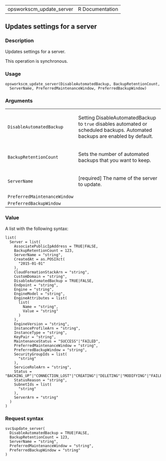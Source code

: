 <table style="width: 100%;">
<tbody>
<tr class="odd">
<td>opsworkscm_update_server</td>
<td style="text-align: right;">R Documentation</td>
</tr>
</tbody>
</table>

## Updates settings for a server

### Description

Updates settings for a server.

This operation is synchronous.

### Usage

    opsworkscm_update_server(DisableAutomatedBackup, BackupRetentionCount,
      ServerName, PreferredMaintenanceWindow, PreferredBackupWindow)

### Arguments

<table>
<colgroup>
<col style="width: 35%" />
<col style="width: 65%" />
</colgroup>
<tbody>
<tr class="odd">
<td><code
id="opsworkscm_update_server_:_DisableAutomatedBackup">DisableAutomatedBackup</code></td>
<td><p>Setting DisableAutomatedBackup to <code>true</code> disables
automated or scheduled backups. Automated backups are enabled by
default.</p></td>
</tr>
<tr class="even">
<td><code
id="opsworkscm_update_server_:_BackupRetentionCount">BackupRetentionCount</code></td>
<td><p>Sets the number of automated backups that you want to
keep.</p></td>
</tr>
<tr class="odd">
<td><code
id="opsworkscm_update_server_:_ServerName">ServerName</code></td>
<td><p>[required] The name of the server to update.</p></td>
</tr>
<tr class="even">
<td><code
id="opsworkscm_update_server_:_PreferredMaintenanceWindow">PreferredMaintenanceWindow</code></td>
<td></td>
</tr>
<tr class="odd">
<td><code
id="opsworkscm_update_server_:_PreferredBackupWindow">PreferredBackupWindow</code></td>
<td></td>
</tr>
</tbody>
</table>

### Value

A list with the following syntax:

    list(
      Server = list(
        AssociatePublicIpAddress = TRUE|FALSE,
        BackupRetentionCount = 123,
        ServerName = "string",
        CreatedAt = as.POSIXct(
          "2015-01-01"
        ),
        CloudFormationStackArn = "string",
        CustomDomain = "string",
        DisableAutomatedBackup = TRUE|FALSE,
        Endpoint = "string",
        Engine = "string",
        EngineModel = "string",
        EngineAttributes = list(
          list(
            Name = "string",
            Value = "string"
          )
        ),
        EngineVersion = "string",
        InstanceProfileArn = "string",
        InstanceType = "string",
        KeyPair = "string",
        MaintenanceStatus = "SUCCESS"|"FAILED",
        PreferredMaintenanceWindow = "string",
        PreferredBackupWindow = "string",
        SecurityGroupIds = list(
          "string"
        ),
        ServiceRoleArn = "string",
        Status = "BACKING_UP"|"CONNECTION_LOST"|"CREATING"|"DELETING"|"MODIFYING"|"FAILED"|"HEALTHY"|"RUNNING"|"RESTORING"|"SETUP"|"UNDER_MAINTENANCE"|"UNHEALTHY"|"TERMINATED",
        StatusReason = "string",
        SubnetIds = list(
          "string"
        ),
        ServerArn = "string"
      )
    )

### Request syntax

    svc$update_server(
      DisableAutomatedBackup = TRUE|FALSE,
      BackupRetentionCount = 123,
      ServerName = "string",
      PreferredMaintenanceWindow = "string",
      PreferredBackupWindow = "string"
    )
